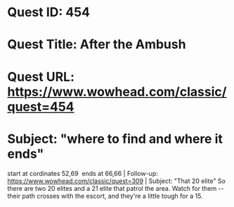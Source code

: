 # Quest ID: 454
# Quest Title: After the Ambush
# Quest URL: https://www.wowhead.com/classic/quest=454
# Subject: "where to find and where it ends"
start at cordinates 52,69  ends at 66,66 | Follow-up: https://www.wowhead.com/classic/quest=309 | Subject: "That 20 elite"
So there are two 20 elites and a 21 elite that patrol the area. Watch for them -- their path crosses with the escort, and they're a little tough for a 15.